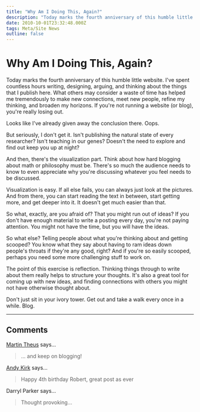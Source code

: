 ```yaml
---
title: "Why Am I Doing This, Again?"
description: "Today marks the fourth anniversary of this humble little website. I've spent countless hours writing, designing, arguing, and thinking about the things that I publish here. What others may consider a waste of time has helped me tremendously to make new connections, meet new people, refine my thinking, and broaden my horizons. If you're not running a website (or blog), you're really losing out."
date: 2010-10-01T23:32:48.000Z
tags: Meta/Site News
outline: false
---
```


# Why Am I Doing This, Again?

Today marks the fourth anniversary of this humble little website. I've spent countless hours writing, designing, arguing, and thinking about the things that I publish here. What others may consider a waste of time has helped me tremendously to make new connections, meet new people, refine my thinking, and broaden my horizons. If you're not running a website (or blog), you're really losing out.<!--more-->

Looks like I've already given away the conclusion there. Oops.

But seriously, I don't get it. Isn't publishing the natural state of every researcher? Isn't teaching in our genes? Doesn't the need to explore and find out keep you up at night?

And then, there's the visualization part. Think about how hard blogging about math or philosophy must be. There's so much the audience needs to know to even appreciate why you're discussing whatever you feel needs to be discussed.

Visualization is easy. If all else fails, you can always just look at the pictures. And from there, you can start reading the text in between, start getting more, and get deeper into it. It doesn't get much easier than that.

So what, exactly, are you afraid of? That you might run out of ideas? If you don't have enough material to write a posting every day, you're not paying attention. You might not have the time, but you will have the ideas.

So what else? Telling people about what you're thinking about and getting scooped? You know what they say about having to ram ideas down people's throats if they're any good, right? And if you're so easily scooped, perhaps you need some more challenging stuff to work on.

The point of this exercise is reflection. Thinking things through to write about them really helps to structure your thoughts. It's also a great tool for coming up with new ideas, and finding connections with others you might not have otherwise thought about.

Don't just sit in your ivory tower. Get out and take a walk every once in a while. Blog.


---
## Comments

<a href="http://www.theusRus.de/blog" rel="nofollow noopener" target="_blank">Martin Theus</a> says…
>	... and keep on blogging!

<a href="http://www.visualisingdata.com" rel="nofollow noopener" target="_blank">Andy Kirk</a> says…
>	Happy 4th birthday Robert, great post as ever

Darryl Parker says…
>	Thought provoking...


